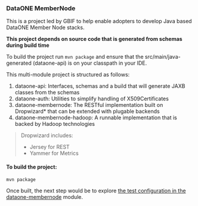 ### DataONE MemberNode 

This is a project led by GBIF to help enable adopters to develop Java based DataONE Member Node stacks.

**This project depends on source code that is generated from schemas during build time**

To build the project run ```mvn package``` and ensure that the src/main/java-generated (dataone-api) is on your classpath in your IDE.


This multi-module project is structured as follows:
  1. dataone-api: Interfaces, schemas and a build that will generate JAXB classes from the schemas
  2. dataone-auth: Utilities to simplify handling of X509Certificates 
  3. dataone-membernode: The RESTful implementation built on Dropwizard* that can be extended with plugable backends
  4. dataone-membernode-hadoop: A runnable implementation that is backed by Hadoop technologies

    
>Dropwizard includes:
> - Jersey for REST
> - Yammer for Metrics
 
#### To build the project:

```
mvn package 
```

Once built, the next step would be to explore [the test configuration in the dataone-membernode](dataone-membernode/README.md) module.

